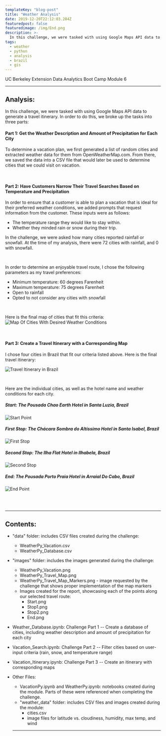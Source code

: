```yaml
---
templateKey: "blog-post"
title: "Weather Analysis"
date: 2019-12-20T22:12:03.284Z
featuredpost: false
featuredimage: /img/End.png
description: >-
  In this challenge, we were tasked with using Google Maps API data to generate a travel itinerary.
tags:
  - weather
  - python
  - analysis
  - brazil
  - gis
---
```


UC Berkeley Extension Data Analytics Boot Camp Module 6

---

## Analysis:

In this challenge, we were tasked with using Google Maps API data to generate a travel itinerary. In order to do this, we broke up the tasks into three parts:

#### Part 1: Get the Weather Description and Amount of Precipitation for Each City

To determine a vacation plan, we first generated a list of random cities and extracted weather data for them from OpenWeatherMap.com. From there, we saved the data into a CSV file that would later be used to determine cities that we could visit on vacation.

<br />

#### Part 2: Have Customers Narrow Their Travel Searches Based on Temperature and Precipitation

In order to ensure that a customer is able to plan a vacation that is ideal for their preferred weather conditions, we added prompts that request information from the customer. These inputs were as follows:

- The temperature range they would like to stay within.
- Whether they minded rain or snow during their trip.

In the challenge, we were asked how many cities reported rainfall or snowfall. At the time of my analysis, there were 72 cities with rainfall, and 0 with snowfall.

<br />

In order to determine an enjoyable travel route, I chose the following parameters as my travel preferences:

- Minimum temperature: 60 degrees Farenheit
- Maximum temperature: 75 degrees Farenheit
- Open to rainfall
- Opted to not consider any cities with snowfall

<br />

Here is the final map of cities that fit this criteria:
![Map Of Cities With Desired Weather Conditions](/img/WeatherPy_Vacation_Map.png)

<br />

#### Part 3: Create a Travel Itinerary with a Corresponding Map

I chose four cities in Brazil that fit our criteria listed above. Here is the final travel itinerary:

![Travel Itinerary in Brazil](/img/WeatherPy_Travel_Map.png)

<br />

Here are the individual cities, as well as the hotel name and weather conditions for each city.

##### Start: The Pousada Chao Earth Hotel in Santa Luzia, Brazil

![Start Point](/img/Start.png)

##### First Stop: The Chácara Sombra do Altíssimo Hotel in Santa Isabel, Brazil

![First Stop](/img/Stop1.png)

##### Second Stop: The Ilha Flat Hotel in Ilhabela, Brazil

![Second Stop](/img/Stop2.png)

##### End: The Pousada Porto Praia Hotel in Arraial Do Cabo, Brazil

![End Point](/img/End.png)

<br />
<br />

---

## Contents:

- "data" folder: includes CSV files created during the challenge:
  - WeatherPy_Vacation.csv
  - WeatherPy_Database.csv
- "images" folder: includes the images generated during the challenge:
  - WeatherPy_Vacation.png
  - WeatherPy_Travel_Map.png
  - WeatherPy_Travel_Map_Markers.png - image requested by the challenge that shows proper implementation of the map markers
  - Images created for the report, showcasing each of the points along our selected travel route:
    - Start.png
    - Stop1.png
    - Stop2.png
    - End.png
- Weather_Database.ipynb: Challenge Part 1 -- Create a database of cities, including weather description and amount of precipitation for each city

- Vacation_Search.ipynb: Challenge Part 2 -- Filter cities based on user-input criteria (rain, snow, and temperature range)

- Vacation_Itinerary.ipynb: Challenge Part 3 -- Create an itinerary with corresponding maps

- Other Files:
  - VacationPy.ipynb and WeatherPy.ipynb: notebooks created during the module. Parts of these were referenced when completing the challenge.
  - "weather_data" folder: includes CSV files and images created during the module:
    - cities.csv
    - image files for latitude vs. cloudiness, humidity, max temp, and wind
  ***

